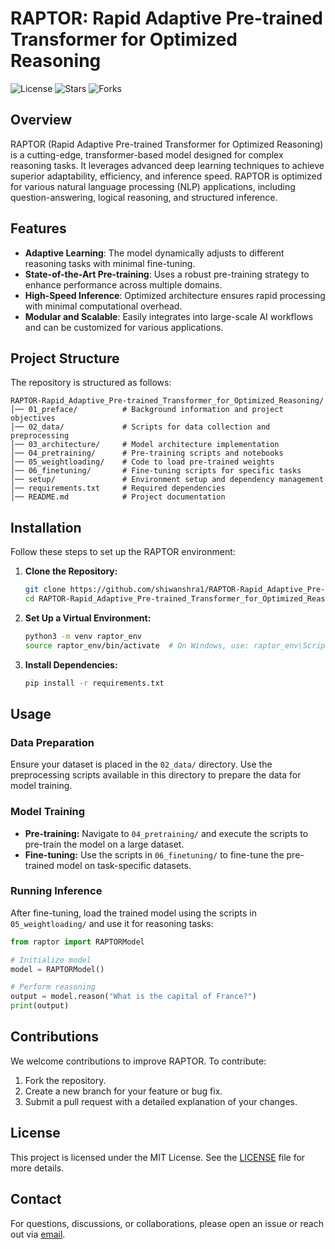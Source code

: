 # RAPTOR: Rapid Adaptive Pre-trained Transformer for Optimized Reasoning

![License](https://img.shields.io/github/license/shiwanshra1/RAPTOR-Rapid_Adaptive_Pre-trained_Transformer_for_Optimized_Reasoning)
![Stars](https://img.shields.io/github/stars/shiwanshra1/RAPTOR-Rapid_Adaptive_Pre-trained_Transformer_for_Optimized_Reasoning)
![Forks](https://img.shields.io/github/forks/shiwanshra1/RAPTOR-Rapid_Adaptive_Pre-trained_Transformer_for_Optimized_Reasoning)

## Overview
RAPTOR (Rapid Adaptive Pre-trained Transformer for Optimized Reasoning) is a cutting-edge, transformer-based model designed for complex reasoning tasks. It leverages advanced deep learning techniques to achieve superior adaptability, efficiency, and inference speed. RAPTOR is optimized for various natural language processing (NLP) applications, including question-answering, logical reasoning, and structured inference.

## Features
- **Adaptive Learning**: The model dynamically adjusts to different reasoning tasks with minimal fine-tuning.
- **State-of-the-Art Pre-training**: Uses a robust pre-training strategy to enhance performance across multiple domains.
- **High-Speed Inference**: Optimized architecture ensures rapid processing with minimal computational overhead.
- **Modular and Scalable**: Easily integrates into large-scale AI workflows and can be customized for various applications.

## Project Structure
The repository is structured as follows:

```
RAPTOR-Rapid_Adaptive_Pre-trained_Transformer_for_Optimized_Reasoning/
│── 01_preface/          # Background information and project objectives
│── 02_data/             # Scripts for data collection and preprocessing
│── 03_architecture/     # Model architecture implementation
│── 04_pretraining/      # Pre-training scripts and notebooks
│── 05_weightloading/    # Code to load pre-trained weights
│── 06_finetuning/       # Fine-tuning scripts for specific tasks
│── setup/               # Environment setup and dependency management
│── requirements.txt     # Required dependencies
│── README.md            # Project documentation
```

## Installation
Follow these steps to set up the RAPTOR environment:

1. **Clone the Repository:**
   ```bash
   git clone https://github.com/shiwanshra1/RAPTOR-Rapid_Adaptive_Pre-trained_Transformer_for_Optimized_Reasoning.git
   cd RAPTOR-Rapid_Adaptive_Pre-trained_Transformer_for_Optimized_Reasoning
   ```

2. **Set Up a Virtual Environment:**
   ```bash
   python3 -m venv raptor_env
   source raptor_env/bin/activate  # On Windows, use: raptor_env\Scripts\activate
   ```

3. **Install Dependencies:**
   ```bash
   pip install -r requirements.txt
   ```

## Usage
### Data Preparation
Ensure your dataset is placed in the `02_data/` directory. Use the preprocessing scripts available in this directory to prepare the data for model training.

### Model Training
- **Pre-training:** Navigate to `04_pretraining/` and execute the scripts to pre-train the model on a large dataset.
- **Fine-tuning:** Use the scripts in `06_finetuning/` to fine-tune the pre-trained model on task-specific datasets.

### Running Inference
After fine-tuning, load the trained model using the scripts in `05_weightloading/` and use it for reasoning tasks:
```python
from raptor import RAPTORModel

# Initialize model
model = RAPTORModel()

# Perform reasoning
output = model.reason("What is the capital of France?")
print(output)
```

## Contributions
We welcome contributions to improve RAPTOR. To contribute:
1. Fork the repository.
2. Create a new branch for your feature or bug fix.
3. Submit a pull request with a detailed explanation of your changes.

## License
This project is licensed under the MIT License. See the [LICENSE](LICENSE) file for more details.

## Contact
For questions, discussions, or collaborations, please open an issue or reach out via [email](mailto:your-email@example.com).
